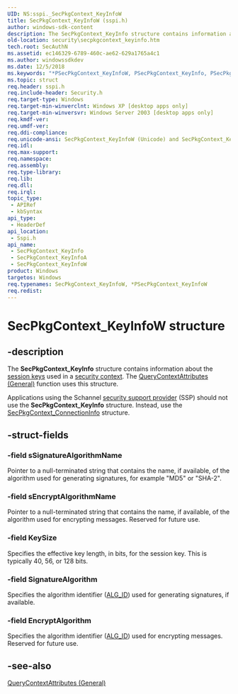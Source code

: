 ```yaml
---
UID: NS:sspi._SecPkgContext_KeyInfoW
title: SecPkgContext_KeyInfoW (sspi.h)
author: windows-sdk-content
description: The SecPkgContext_KeyInfo structure contains information about the session keys used in a security context.
old-location: security\secpkgcontext_keyinfo.htm
tech.root: SecAuthN
ms.assetid: ec146329-6789-460c-ae62-629a1765a4c1
ms.author: windowssdkdev
ms.date: 12/5/2018
ms.keywords: "*PSecPkgContext_KeyInfoW, PSecPkgContext_KeyInfo, PSecPkgContext_KeyInfo structure pointer [Security], SecPkgContext_KeyInfo, SecPkgContext_KeyInfo structure [Security], SecPkgContext_KeyInfoA, SecPkgContext_KeyInfoW, _ssp_secpkgcontext_keyinfo, security.secpkgcontext_keyinfo, sspi/PSecPkgContext_KeyInfo, sspi/SecPkgContext_KeyInfo, sspi/SecPkgContext_KeyInfoA, sspi/SecPkgContext_KeyInfoW"
ms.topic: struct
req.header: sspi.h
req.include-header: Security.h
req.target-type: Windows
req.target-min-winverclnt: Windows XP [desktop apps only]
req.target-min-winversvr: Windows Server 2003 [desktop apps only]
req.kmdf-ver: 
req.umdf-ver: 
req.ddi-compliance: 
req.unicode-ansi: SecPkgContext_KeyInfoW (Unicode) and SecPkgContext_KeyInfoA (ANSI)
req.idl: 
req.max-support: 
req.namespace: 
req.assembly: 
req.type-library: 
req.lib: 
req.dll: 
req.irql: 
topic_type:
 - APIRef
 - kbSyntax
api_type:
 - HeaderDef
api_location:
 - Sspi.h
api_name:
 - SecPkgContext_KeyInfo
 - SecPkgContext_KeyInfoA
 - SecPkgContext_KeyInfoW
product: Windows
targetos: Windows
req.typenames: SecPkgContext_KeyInfoW, *PSecPkgContext_KeyInfoW
req.redist: 
---
```


# SecPkgContext_KeyInfoW structure


## -description


The <b>SecPkgContext_KeyInfo</b> structure contains information about the <a href="https://msdn.microsoft.com/3e9d7672-2314-45c8-8178-5a0afcfd0c50">session keys</a> used in a <a href="https://msdn.microsoft.com/3e9d7672-2314-45c8-8178-5a0afcfd0c50">security context</a>. The 
<a href="https://msdn.microsoft.com/67bc087f-7519-4c8a-9b34-b3ecd306a334">QueryContextAttributes (General)</a> function uses this structure.

Applications using the Schannel <a href="https://msdn.microsoft.com/3e9d7672-2314-45c8-8178-5a0afcfd0c50">security support provider</a> (SSP) should not use the <b>SecPkgContext_KeyInfo</b> structure. Instead, use the <a href="https://msdn.microsoft.com/5380c03b-d2c5-4a0d-96a1-c39305b9c9ac">SecPkgContext_ConnectionInfo</a> structure.


## -struct-fields




### -field sSignatureAlgorithmName

Pointer to a null-terminated string that contains the name, if available, of the algorithm used for generating signatures, for example "MD5" or "SHA-2".


### -field sEncryptAlgorithmName

Pointer to a null-terminated string that contains the name, if available, of the algorithm used for encrypting messages. Reserved for future use.


### -field KeySize

Specifies the effective key length, in bits, for the session key. This is typically 40, 56, or 128 bits.


### -field SignatureAlgorithm

Specifies the algorithm identifier (<a href="https://msdn.microsoft.com/557436b4-f7f1-4708-acc7-c6b47e6322ad">ALG_ID</a>) used for generating signatures, if available.


### -field EncryptAlgorithm

Specifies the algorithm identifier (<a href="https://msdn.microsoft.com/557436b4-f7f1-4708-acc7-c6b47e6322ad">ALG_ID</a>) used for encrypting messages. Reserved for future use.


## -see-also




<a href="https://msdn.microsoft.com/67bc087f-7519-4c8a-9b34-b3ecd306a334">QueryContextAttributes (General)</a>
 

 

